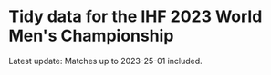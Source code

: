# Tidy data for the IHF 2023 World Men's Championship

Latest update: Matches up to 2023-25-01 included. 
